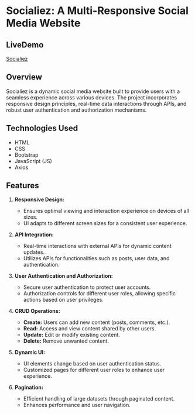 # Socialiez: A Multi-Responsive Social Media Website
## LiveDemo 
[Socialiez](https://aesthetic-gumdrop-f37fec.netlify.app/)

## Overview
Socialiez is a dynamic social media website built to provide users with a seamless experience across various devices. The project incorporates responsive design principles, real-time data interactions through APIs, and robust user authentication and authorization mechanisms.
## Technologies Used
- HTML
- CSS
- Bootstrap
- JavaScript (JS)
- Axios
## Features
1. **Responsive Design:**
   - Ensures optimal viewing and interaction experience on devices of all sizes.
   - UI adapts to different screen sizes for a consistent user experience.

2. **API Integration:**
   - Real-time interactions with external APIs for dynamic content updates.
   - Utilizes APIs for functionalities such as posts, user data, and authentication.

3. **User Authentication and Authorization:**
   - Secure user authentication to protect user accounts.
   - Authorization controls for different user roles, allowing specific actions based on user privileges.

4. **CRUD Operations:**
   - **Create:** Users can add new content (posts, comments, etc.).
   - **Read:** Access and view content shared by other users.
   - **Update:** Edit or modify existing content.
   - **Delete:** Remove unwanted content.

5. **Dynamic UI:**
   - UI elements change based on user authentication status.
   - Customized pages for different user roles to enhance user experience.

6. **Pagination:**
   - Efficient handling of large datasets through paginated content.
   - Enhances performance and user navigation.
